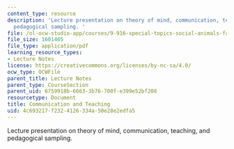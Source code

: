 ```yaml
---
content_type: resource
description: 'Lecture presentation on theory of mind, communication, teaching, and
  pedagogical sampling. '
file: /ol-ocw-studio-app/courses/9-916-special-topics-social-animals-fall-2009/4c693217f2324126334a50e28e2edfa5_MIT9_916F09_lec07.pdf
file_size: 1601405
file_type: application/pdf
learning_resource_types:
- Lecture Notes
license: https://creativecommons.org/licenses/by-nc-sa/4.0/
ocw_type: OCWFile
parent_title: Lecture Notes
parent_type: CourseSection
parent_uid: 6759918b-6663-3b76-700f-e399e52bf208
resourcetype: Document
title: Communication and Teaching
uid: 4c693217-f232-4126-334a-50e28e2edfa5
---
```

Lecture presentation on theory of mind, communication, teaching, and pedagogical sampling. 